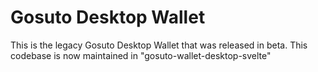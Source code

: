 # Gosuto Desktop Wallet
This is the legacy Gosuto Desktop Wallet that was released in beta. This codebase is now maintained in "gosuto-wallet-desktop-svelte" 

